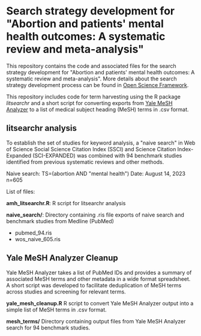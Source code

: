 # Search strategy development for "Abortion and patients' mental health outcomes: A systematic review and meta-analysis"

This repository contains the code and associated files for the search strategy development for "Abortion and patients' mental health outcomes: A systematic review and meta-analysis". More details about the search strategy development process can be found in [Open Science Framework](https://osf.io/v8t92/). 

This repository includes code for term harvesting using the R package *litsearchr* and a short script for converting exports from [Yale MeSH Analyzer](https://mesh.med.yale.edu/) to a list of medical subject heading (MeSH) terms in .csv format.

## litsearchr analysis
To establish the set of studies for keyword analysis, a "naive search" in Web of Science Social Science Citation Index (SSCI) and Science Citation Index-Expanded (SCI-EXPANDED) was combined with 94 benchmark studies identified from previous systematic reviews and other methods. 

Naive search:
TS=(abortion AND "mental health")
Date: August 14, 2023
n=605

List of files:

**amh_litsearchr.R**: R script for litsearchr analysis

**naive_search/**: Directory containing .ris file exports of naive search and benchmark studies from Medline (PubMed)
* pubmed_94.ris
* wos_naive_605.ris

## Yale MeSH Analyzer Cleanup
Yale MeSH Analyzer takes a list of PubMed IDs and provides a summary of associated MeSH terms and other metadata in a wide format spreadsheet. A short script was developed to facilitate deduplication of MeSH terms across studies and screening for relevant terms.

**yale_mesh_cleanup.R**
R script to convert Yale MeSH Analyzer output into a simple list of MeSH terms in .csv format.

**mesh_terms/** Directory containing output files from Yale MeSH Analyzer search for 94 benchmark studies.


